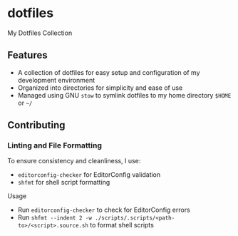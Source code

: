 # dotfiles

My Dotfiles Collection

## Features

* A collection of dotfiles for easy setup and configuration of my development environment
* Organized into directories for simplicity and ease of use
* Managed using GNU `stow` to symlink dotfiles to my home directory `$HOME` or `~/`

## Contributing

### Linting and File Formatting

To ensure consistency and cleanliness, I use:

* `editorconfig-checker` for EditorConfig validation
* `shfmt` for shell script formatting

Usage
* Run `editorconfig-checker` to check for EditorConfig errors
* Run `shfmt --indent 2 -w ./scripts/.scripts/<path-to>/<script>.source.sh` to format shell scripts
